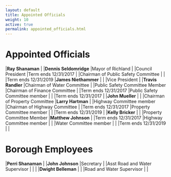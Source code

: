```yaml
---
layout: default
title: Appointed Officials
weight: 10
active: true
permalink: appointed_officials.html
---
```


<script>
  mixpanel.track("Appointed Officials Page");
</script>

# Appointed Officials

|**Ray Shanaman**                |  |**Dennis Seldomridge**
|Mayor of Richland               |  |Council President
|Term ends 12/31/2017            |  |Chairman of Public Safety Committee
|                                |  |Term ends 12/31/2019
|**James Niethammer**            |  |
|Vice President                  |  |**Travis Randler**
|Chairman of Water Committee     |  |Public Safety Committee Member
|Chairman of Finance Committee   |  |Term ends 12/31/2017
|Public Safety Committee member  |  |
|Term ends 12/31/2017            |  |**John Mueller**
|                                |  |Chairman of Property Committee
|**Larry Hartman**               |  |Highway Committee member
|Chairman of Highway Committee   |  |Term ends 12/31/2017
|Property Committee member       |  |
|Term ends 12/31/2019            |  |**Kelly Bricker**
|                                |  |Property Committee Member
|**Matthew Johnson**             |  |Term ends 12/31/2017
|Highway Committee member        |  |
|Water Committee member          |  |
|Term ends 12/31/2019            |  |

# Borough Employees

|**Perri Shanaman**         |  |**John Johnson**
|Secretary                  |  |Asst Road and Water Supervisor
|                           |  |
|**Dwight Belleman**        |  |
|Road and Water Supervisor  |  |
